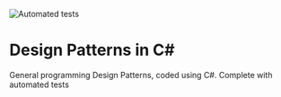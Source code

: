 ![Automated tests](https://github.com/lmProgramming/design-patterns/actions/workflows/ci.yml/badge.svg)

# Design Patterns in C#

General programming Design Patterns, coded using C#. Complete with automated tests
